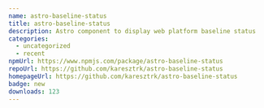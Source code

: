 ```yaml
---
name: astro-baseline-status
title: astro-baseline-status
description: Astro component to display web platform baseline status
categories:
  - uncategorized
  - recent
npmUrl: https://www.npmjs.com/package/astro-baseline-status
repoUrl: https://github.com/karesztrk/astro-baseline-status
homepageUrl: https://github.com/karesztrk/astro-baseline-status
badge: new
downloads: 123
---
```

